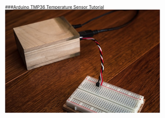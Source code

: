 ###[Arduino TMP36 Temperature Sensor Tutorial](https://plot.ly/arduino/tmp36-temperature-tutorial/)
![Arduino TMP36](../../imgs/arduino-tmp36.jpg)
